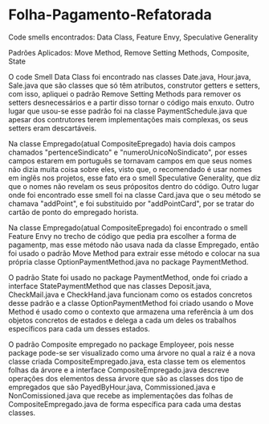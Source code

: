# Folha-Pagamento-Refatorada

Code smells encontrados:
    Data Class,
    Feature Envy,
    Speculative Generality

Padrões Aplicados:
    Move Method,
    Remove Setting Methods,
    Composite,
    State

O code Smell Data Class foi encontrado nas classes Date.java, Hour.java, Sale.java
que são classes que só têm atributos, construtor getters e setters, com isso, apliquei
o padrão Remove Setting Methods para remover os setters desnecessários e a partir disso
tornar o código mais enxuto. Outro lugar que usou-se esse padrão foi na classe PaymentSchedule.java
que apesar dos contrutores terem implementações mais complexas, os seus setters eram descartáveis.

Na classe Empregado(atual CompositeEpregado) havia dois campos chamados "pertenceSindicato" e "numeroUnicoNoSindicato", por esses campos estarem em português se tornavam campos em que seus nomes não dizia muita coisa sobre eles, visto que, o recomendado é usar nomes em inglês nos projetos, esse fato era o smell Speculative Generality, que diz que o nomes não revelam os seus própositos dentro do código. Outro lugar onde foi encontrado esse smell foi na classe Card.java que o seu método se chamava "addPoint", e foi substituido por "addPointCard", por se tratar do cartão de ponto do empregado horista.

Na classe Empregado(atual CompositeEpregado) foi encontrado o smell Feature Envy no trecho de código que
pedia pra escolher a forma de pagamentp, mas esse método não usava nada da classe Empregado, então foi usado o padrão Move Method para extrair esse método e colocar na sua própria classe OptionPaymentMethod.java
no package PaymentMethod.

O padrão State foi usado no package PaymentMethod, onde foi criado a interface StatePaymentMethod que nas classes Deposit.java, CheckMail.java e CheckHand.java funcionam como os estados concretos desse padrão e a classe OptionPaymentMethod foi criado usando o Move Method é usado como o contexto que armazena uma referência à um dos objetos concretos de estados e delega a cada um deles os trabalhos específicos para cada um desses estados.

O padrão Composite empregado no package Employeer, pois nesse package pode-se ser visualizado como uma árvore no qual a raiz é a nova classe criada CompositeEmpregado.java, esta classe tem os elementos folhas da árvore e a interface CompositeEmpregado.java descreve operações dos elementos dessa árvore que são as classes dos tipo de empregados que são PayedByHour.java, Commissioned.java e NonComissioned.java que recebe as implementações das folhas de CompositeEmpregado.java de forma específica para cada uma destas classes.

